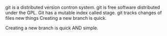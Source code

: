 git is a distributed version contron system.
git is free software distributed under the GPL.
Git has a mutable index called stage.
git tracks changes of files
new things
Creating a new branch is quick.

Creating a new branch is quick AND simple.

